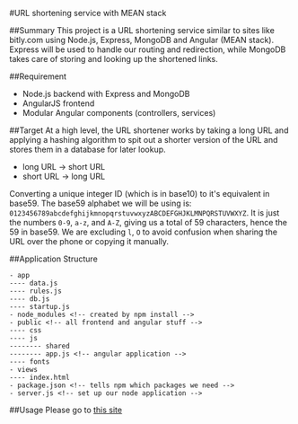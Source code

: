 #URL shortening service with MEAN stack

##Summary
This project is a URL shortening service similar to sites like bitly.com using Node.js, Express, MongoDB and Angular (MEAN stack). Express will be used to handle our routing and redirection, while MongoDB takes care of storing and looking up the shortened links.

##Requirement
- Node.js backend with Express and MongoDB
- AngularJS frontend
- Modular Angular components (controllers, services)

##Target
At a high level, the URL shortener works by taking a long URL and applying a hashing algorithm to spit out a shorter version of the URL and stores them in a database for later lookup.


- long URL -> short URL
- short URL -> long URL


Converting a unique integer ID (which is in base10) to it's equivalent in base59. The base59 alphabet we will be using is: `0123456789abcdefghijkmnopqrstuvwxyzABCDEFGHJKLMNPQRSTUVWXYZ`. It is just the numbers `0-9`, `a-z`, and `A-Z`, giving us a total of 59 characters, hence the 59 in base59. We are excluding `l`, `O` to avoid confusion when sharing the URL over the phone or copying it manually.

##Application Structure
```
- app
---- data.js
---- rules.js
---- db.js 
---- startup.js
- node_modules <!-- created by npm install -->
- public <!-- all frontend and angular stuff -->
---- css
---- js
-------- shared
-------- app.js <!-- angular application -->
---- fonts
- views 
---- index.html
- package.json <!-- tells npm which packages we need -->
- server.js <!-- set up our node application -->
```

##Usage
Please go to [this site](https://goourl.herokuapp.com/)
